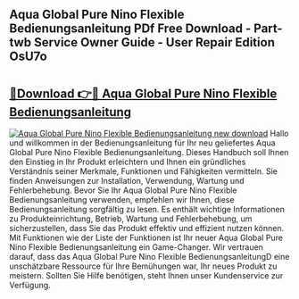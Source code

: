 ## Aqua Global Pure Nino Flexible Bedienungsanleitung PDf Free Download - Part-twb Service Owner Guide - User Repair Edition OsU7o

# <h2><a href="http://df313x.blite.top/?on=Aqua+Global+Pure+Nino+Flexible+Bedienungsanleitung">🔗Download 👉🔴 Aqua Global Pure Nino Flexible Bedienungsanleitung</a></h2>

[![Aqua Global Pure Nino Flexible Bedienungsanleitung new download](https://i.imgur.com/lujVjoI.png)](http://df313x.blite.top/?on=Aqua+Global+Pure+Nino+Flexible+Bedienungsanleitung)
Hallo und willkommen in der Bedienungsanleitung für Ihr neu geliefertes Aqua Global Pure Nino Flexible Bedienungsanleitung. Dieses Handbuch soll Ihnen den Einstieg in Ihr Produkt erleichtern und Ihnen ein gründliches Verständnis seiner Merkmale, Funktionen und Fähigkeiten vermitteln. Sie finden Anweisungen zur Installation, Verwendung, Wartung und Fehlerbehebung. Bevor Sie Ihr Aqua Global Pure Nino Flexible Bedienungsanleitung verwenden, empfehlen wir Ihnen, diese Bedienungsanleitung sorgfältig zu lesen. Es enthält wichtige Informationen zu Produkteinrichtung, Betrieb, Wartung und Fehlerbehebung, um sicherzustellen, dass Sie das Produkt effektiv und effizient nutzen können. Mit Funktionen wie der Liste der Funktionen ist Ihr neuer Aqua Global Pure Nino Flexible Bedienungsanleitung ein Game-Changer. Wir vertrauen darauf, dass das Aqua Global Pure Nino Flexible BedienungsanleitungD eine unschätzbare Ressource für Ihre Bemühungen war, Ihr neues Produkt zu meistern. Sollten Sie Hilfe benötigen, steht Ihnen unser Kundenservice zur Verfügung.
